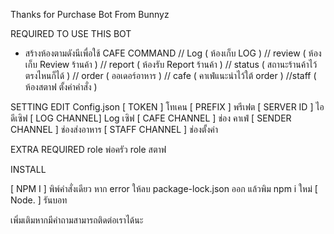 Thanks for Purchase Bot From Bunnyz

REQUIRED TO USE THIS BOT
- สร้างห้องตามดังนีเพื่อใช้ CAFE COMMAND
  // Log ( ห้องเก็บ LOG )
  // review ( ห้องเก็บ Review ร้านค้า )
  // report ( ห้องรับ Report ร้านค้า )
  // status ( สถานะร้านค้าไว้ตรงไหนก็ได้ )
  // order ( ออเดอร์อาหาร )
  // cafe ( คาเฟ่แนะนำไว้ใต้ order )
  //staff ( ห้องสตาฟ ตั้งค่าคำสั่ง )

SETTING EDIT Config.json 
[ TOKEN ] โทเคน
[ PREFIX ] พรีเฟต
[ SERVER ID ] ไอดีเซิฟ
[ LOG CHANNEL] Log เซิฟ
[ CAFE CHANNEL ] ช่อง คาเฟ่
[ SENDER CHANNEL ] ช่องส่งอาหาร
[ STAFF CHANNEL ] ช่องตั้งค่า


EXTRA
REQUIRED role พ่อครัว
        role สตาฟ

INSTALL

[ NPM I ] พิพ์คำสั่งเดียว หาก error ให้ลบ package-lock.json ออก แล้วพิม npm i  ใหม่
[ Node. ] รันบอท

เพิ่มเติมหากมีคำถามสามารถติดต่อเราได้นะ